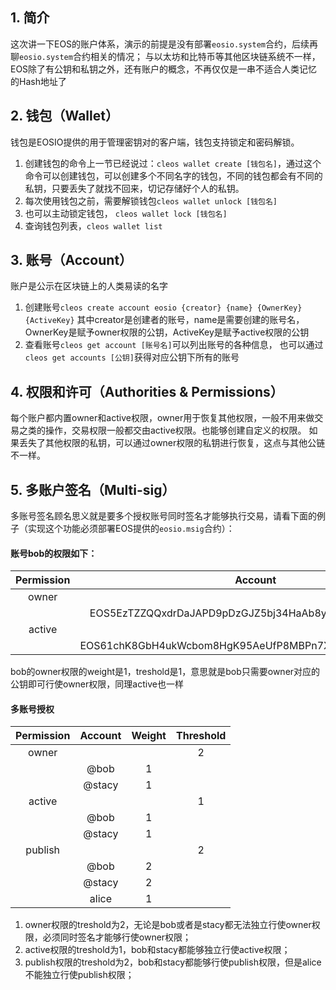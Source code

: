## 1. 简介
这次讲一下EOS的账户体系，演示的前提是没有部署`eosio.system`合约，后续再聊`eosio.system`合约相关的情况；
与以太坊和比特币等其他区块链系统不一样，EOS除了有公钥和私钥之外，还有账户的概念，不再仅仅是一串不适合人类记忆的Hash地址了

## 2. 钱包（Wallet）
钱包是EOSIO提供的用于管理密钥对的客户端，钱包支持锁定和密码解锁。
1. 创建钱包的命令上一节已经说过：`cleos wallet create [钱包名]`，通过这个命令可以创建钱包，可以创建多个不同名字的钱包，不同的钱包都会有不同的私钥，只要丢失了就找不回来，切记存储好个人的私钥。
2. 每次使用钱包之前，需要解锁钱包`cleos wallet unlock [钱包名] `
3. 也可以主动锁定钱包， `cleos wallet lock [钱包名]`
4. 查询钱包列表，`cleos wallet list`
## 3. 账号（Account）
账户是公示在区块链上的人类易读的名字
1. 创建账号`cleos create account eosio {creator} {name} {OwnerKey} {ActiveKey}` 
其中creator是创建者的账号，name是需要创建的账号名，OwnerKey是赋予owner权限的公钥，ActiveKey是赋予active权限的公钥
2. 查看账号`cleos get account [账号名]`可以列出账号的各种信息，
也可以通过`cleos get accounts [公钥]`获得对应公钥下所有的账号
## 4. 权限和许可（Authorities & Permissions）
每个账户都内置owner和active权限，owner用于恢复其他权限，一般不用来做交易之类的操作，交易权限一般都交由active权限。也能够创建自定义的权限。
如果丢失了其他权限的私钥，可以通过owner权限的私钥进行恢复，这点与其他公链不一样。

## 5. 多账户签名（Multi-sig）
多账号签名顾名思义就是要多个授权账号同时签名才能够执行交易，请看下面的例子（实现这个功能必须部署EOS提供的`eosio.msig`合约）：
#### 账号bob的权限如下：
|Permission	|Account|	Weight|	Threshold|
| :--: | :--: | :--: | :--: |
|owner|||1|
||EOS5EzTZZQQxdrDaJAPD9pDzGJZ5bj34HaAb8yuvjFHGWzqV25Dch|1|	
|active|||1|
||EOS61chK8GbH4ukWcbom8HgK95AeUfP8MBPn7XRq8FeMBYYTgwmcX	|1|

bob的owner权限的weight是1，treshold是1，意思就是bob只需要owner对应的公钥即可行使owner权限，同理active也一样

#### 多账号授权
|Permission|Account|Weight|Threshold|
| :--: | :--: | :--: | :--: |
|owner|||2|
||@bob|1||	
||@stacy|1||	
|active|||1|
||@bob|1|	
||@stacy|1|
|publish|||2|
||@bob|2|
||@stacy|2|
||alice|1|
1. owner权限的treshold为2，无论是bob或者是stacy都无法独立行使owner权限，必须同时签名才能够行使owner权限；
2. active权限的treshold为1，bob和stacy都能够独立行使active权限；
3. publish权限的treshold为2，bob和stacy都能够行使publish权限，但是alice不能独立行使publish权限；
